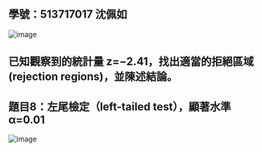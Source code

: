 ## 學號：513717017 沈佩如

![image](https://github.com/user-attachments/assets/a0e36230-ebd7-4409-b36e-bb6aaf46aaec)

## 已知觀察到的統計量 z=−2.41，找出適當的拒絕區域(rejection regions)，並陳述結論。

## 題目8：左尾檢定（left-tailed test），顯著水準 α=0.01


![image](https://github.com/user-attachments/assets/412c065b-5fb2-424a-90ea-4280980e3eb5)

